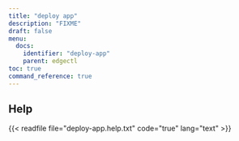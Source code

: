 ```yaml
---
title: "deploy app"
description: "FIXME"
draft: false
menu:
  docs:
    identifier: "deploy-app"
    parent: edgectl
toc: true
command_reference: true
---
```


## Help

{{< readfile file="deploy-app.help.txt" code="true" lang="text" >}}
